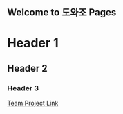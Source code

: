## Welcome to 도와조 Pages

# Header 1

## Header 2

### Header 3

[Team Project Link](https://github.com/leejaeheon446/team_project)
